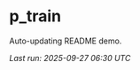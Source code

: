 # p_train

Auto-updating README demo.

<!--START_SECTION:status-->
_Last run: 2025-09-27 06:30 UTC_
<!--END_SECTION:status-->


















































































































































































































































































































































































































































































































































































































































































































































































































